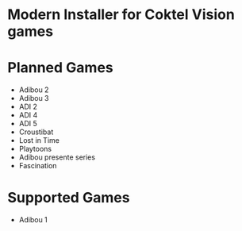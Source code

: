 # Modern Installer for Coktel Vision games

# Planned Games
* Adibou 2
* Adibou 3
* ADI 2
* ADI 4
* ADI 5
* Croustibat
* Lost in Time
* Playtoons
* Adibou presente series
* Fascination

# Supported Games
* Adibou 1
